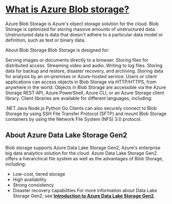 # **[What is Azure Blob storage?](https://docs.azure.cn/en-us/storage/blobs/storage-blobs-overview)**

Azure Blob Storage is Azure's object storage solution for the cloud. Blob Storage is optimized for storing massive amounts of unstructured data. Unstructured data is data that doesn't adhere to a particular data model or definition, such as text or binary data.

About Blob Storage
Blob Storage is designed for:

Serving images or documents directly to a browser.
Storing files for distributed access.
Streaming video and audio.
Writing to log files.
Storing data for backup and restore, disaster recovery, and archiving.
Storing data for analysis by an on-premises or Azure-hosted service.
Users or client applications can access objects in Blob Storage via HTTP/HTTPS, from anywhere in the world. Objects in Blob Storage are accessible via the Azure Storage REST API, Azure PowerShell, Azure CLI, or an Azure Storage client library. Client libraries are available for different languages, including:

.NET
Java
Node.js
Python
Go
Clients can also securely connect to Blob Storage by using SSH File Transfer Protocol (SFTP) and mount Blob Storage containers by using the Network File System (NFS) 3.0 protocol.

## About Azure Data Lake Storage Gen2

Blob storage supports Azure Data Lake Storage Gen2, Azure's enterprise big data analytics solution for the cloud. Azure Data Lake Storage Gen2 offers a hierarchical file system as well as the advantages of Blob Storage, including:

- Low-cost, tiered storage
- High availability
- Strong consistency
- Disaster recovery capabilities
For more information about Data Lake Storage Gen2, see **[Introduction to Azure Data Lake Storage Gen2](https://docs.azure.cn/en-us/storage/blobs/data-lake-storage-introduction)**.
